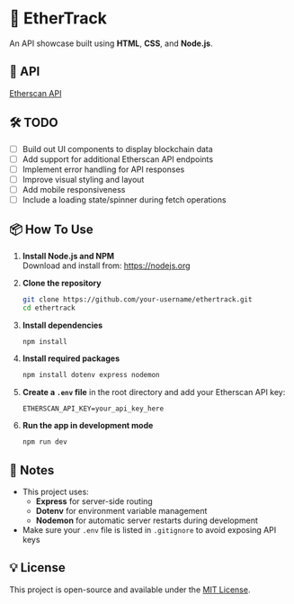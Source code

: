 # 🚀 EtherTrack

An API showcase built using **HTML**, **CSS**, and **Node.js**.

## 🔗 API

[Etherscan API](https://etherscan.io/login)

## 🛠️ TODO

- [ ] Build out UI components to display blockchain data  
- [ ] Add support for additional Etherscan API endpoints  
- [ ] Implement error handling for API responses  
- [ ] Improve visual styling and layout  
- [ ] Add mobile responsiveness  
- [ ] Include a loading state/spinner during fetch operations  

## 📦 How To Use

1. **Install Node.js and NPM**  
   Download and install from: https://nodejs.org

2. **Clone the repository**

   ```bash
   git clone https://github.com/your-username/ethertrack.git
   cd ethertrack
   ```

3. **Install dependencies**

   ```bash
   npm install
   ```

4. **Install required packages**

   ```bash
   npm install dotenv express nodemon
   ```

5. **Create a `.env` file** in the root directory and add your Etherscan API key:

   ```
   ETHERSCAN_API_KEY=your_api_key_here
   ```

6. **Run the app in development mode**

   ```bash
   npm run dev
   ```

<!-- ## 📁 Project Structure -->
<!---->
<!-- ``` -->
<!-- ethertrack/ -->
<!-- ├── public/ -->
<!-- │   └── index.html -->
<!-- ├── src/ -->
<!-- │   └── server.js -->
<!-- ├── .env -->
<!-- ├── package.json -->
<!-- └── README.md -->
<!-- ``` -->

## 📝 Notes

- This project uses:
  - **Express** for server-side routing
  - **Dotenv** for environment variable management
  - **Nodemon** for automatic server restarts during development
- Make sure your `.env` file is listed in `.gitignore` to avoid exposing API keys

## 💡 License

This project is open-source and available under the [MIT License](./LICENSE).

